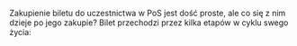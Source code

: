 Zakupienie biletu do uczestnictwa w PoS jest dość proste, ale co się z nim dzieje po jego zakupie? Bilet przechodzi przez kilka etapów w cyklu swego życia:
